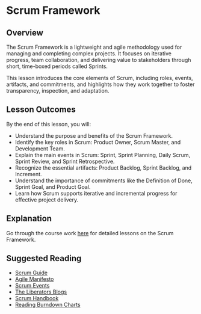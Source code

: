 # Scrum Framework

## Overview
The Scrum Framework is a lightweight and agile methodology used for managing and completing complex projects. It focuses on iterative progress, team collaboration, and delivering value to stakeholders through short, time-boxed periods called Sprints. 

This lesson introduces the core elements of Scrum, including roles, events, artifacts, and commitments, and highlights how they work together to foster transparency, inspection, and adaptation.

## Lesson Outcomes
By the end of this lesson, you will:
- Understand the purpose and benefits of the Scrum Framework.
- Identify the key roles in Scrum: Product Owner, Scrum Master, and Development Team.
- Explain the main events in Scrum: Sprint, Sprint Planning, Daily Scrum, Sprint Review, and Sprint Retrospective.
- Recognize the essential artifacts: Product Backlog, Sprint Backlog, and Increment.
- Understand the importance of commitments like the Definition of Done, Sprint Goal, and Product Goal.
- Learn how Scrum supports iterative and incremental progress for effective project delivery.

## Explanation
Go through the course work [here](https://docs.google.com/presentation/d/1w2HAcV9Ms3sSzcdYSMoekdA3t9BHD8TZueKLSVAenNM/edit?usp=sharing) for detailed lessons on the Scrum Framework. 

## Suggested Reading
- [Scrum Guide](https://scrumguides.org/)
- [Agile Manifesto](https://agilemanifesto.org/)
- [Scrum Events](https://letsscrumit.com/blog/tag/scrum%20events)
- [The Liberators Blogs](https://medium.com/the-liberators)
- [Scrum Handbook](https://www.scruminc.com/wp-content/uploads/2014/07/The-Scrum-Handbook.pdf)
- [Reading Burndown Charts](https://bigpicture.one/blog/sprint-burndown-chart-101/)
